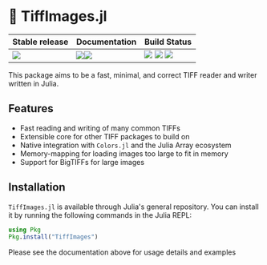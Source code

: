 # 💎 TiffImages.jl

| **Stable release** | **Documentation**                 | **Build Status**                                              |
|:------------------------------------------------------|:-------------------------------------------------------------------------|:--------------------------------------------------------------|
| ![](https://juliahub.com/docs/TiffImages/version.svg) | [![][docs-stable-img]][docs-stable-url][![][docs-dev-img]][docs-dev-url] | [![][status-img]][status-url] [![][travis-img]][travis-url] [![][codecov-img]][codecov-url] |

This package aims to be a fast, minimal, and correct TIFF reader and writer
written in Julia.

## Features

- Fast reading and writing of many common TIFFs
- Extensible core for other TIFF packages to build on
- Native integration with `Colors.jl` and the Julia Array ecosystem
- Memory-mapping for loading images too large to fit in memory
- Support for BigTIFFs for large images

## Installation

`TiffImages.jl` is available through Julia's general repository. You can install
it by running the following commands in the Julia REPL:

```julia
using Pkg
Pkg.install("TiffImages")
```

Please see the documentation above for usage details and examples

[docs-stable-img]: https://img.shields.io/badge/docs-stable-blue.svg
[docs-stable-url]: https://tamasnagy.com/TiffImages.jl/stable

[docs-dev-img]: https://img.shields.io/badge/docs-dev-blue.svg
[docs-dev-url]: https://tamasnagy.com/TiffImages.jl/dev

[travis-img]: https://travis-ci.com/tlnagy/TiffImages.jl.svg?branch=master
[travis-url]: https://travis-ci.com/tlnagy/TiffImages.jl

[codecov-img]: https://codecov.io/gh/tlnagy/TiffImages.jl/branch/master/graph/badge.svg
[codecov-url]: https://codecov.io/gh/tlnagy/TiffImages.jl

[status-img]: https://www.repostatus.org/badges/latest/active.svg
[status-url]: https://www.repostatus.org/#active
